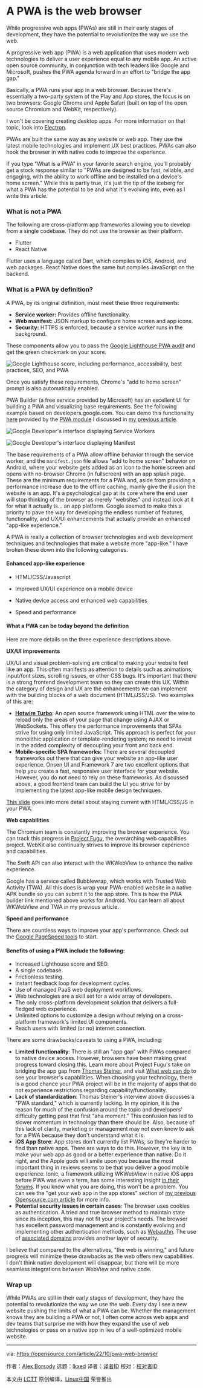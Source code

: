 [#]: subject: "A PWA is the web browser"
[#]: via: "https://opensource.com/article/22/10/pwa-web-browser"
[#]: author: "Alex Borsody https://opensource.com/users/alexborsody"
[#]: collector: "lkxed"
[#]: translator: " "
[#]: reviewer: " "
[#]: publisher: " "
[#]: url: " "

A PWA is the web browser
======

While progressive web apps (PWAs) are still in their early stages of development, they have the potential to revolutionize the way we use the web.

A progressive web app (PWA) is a web application that uses modern web technologies to deliver a user experience equal to any mobile app. An active open source community, in conjunction with tech leaders like Google and Microsoft, pushes the PWA agenda forward in an effort to "bridge the app gap."

Basically, a PWA runs your app in a web browser. Because there's essentially a two-party system of the Play and App stores, the focus is on two browsers: Google Chrome and Apple Safari (built on top of the open source Chromium and WebKit, respectively).

I won't be covering creating desktop apps. For more information on that topic, look into [Electron][1].

PWAs are built the same way as any website or web app. They use the latest mobile technologies and implement UX best practices. PWAs can also hook the browser in with native code to improve the experience.

If you type "What is a PWA" in your favorite search engine, you'll probably get a stock response similar to "PWAs are designed to be fast, reliable, and engaging, with the ability to work offline and be installed on a device's home screen." While this is partly true, it's just the tip of the iceberg for what a PWA has the potential to be and what it's evolving into, even as I write this article.

### What is not a PWA

The following are cross-platform app frameworks allowing you to develop from a single codebase. They do not use the browser as their platform.

- Flutter
- React Native

Flutter uses a language called Dart, which compiles to iOS, Android, and web packages. React Native does the same but compiles JavaScript on the backend.

### What is a PWA by definition?

A PWA, by its original definition, must meet these three requirements:

- **Service worker:** Provides offline functionality.
- **Web manifest:** JSON markup to configure home screen and app icons.
- **Security:** HTTPS is enforced, because a service worker runs in the background.

These components allow you to pass the [Google Lighthouse PWA audit][2] and get the green checkmark on your score.

![Google Lighthouse score, including performance, accessibility, best practices, SEO, and PWA][3]

Once you satisfy these requirements, Chrome's "add to home screen" prompt is also automatically enabled.

PWA Builder (a free service provided by Microsoft) has an excellent UI for building a PWA and visualizing base requirements. See the following example based on developers.google.com. You can demo this functionality [here][4] provided by the [PWA module][5] I discussed in [my previous article][6].

![Google Developer's interface displaying Service Workers][7]

![Google Developer's interface displaying Manifest][8]

The base requirements of a PWA allow offline behavior through the service worker, and the `manifest.json` file allows "add to home screen" behavior on Android, where your website gets added as an icon to the home screen and opens with no-browser Chrome (in fullscreen) with an app splash page. These are the minimum requirements for a PWA and, aside from providing a performance increase due to the offline caching, mainly give the illusion the website is an app. It's a psychological gap at its core where the end user will stop thinking of the browser as merely "websites" and instead look at it for what it actually is… an app platform. Google seemed to make this a priority to pave the way for developing the endless number of features, functionality, and UX/UI enhancements that actually provide an enhanced "app-like experience."

A PWA is really a collection of browser technologies and web development techniques and technologies that make a website more "app-like." I have broken these down into the following categories.

#### Enhanced app-like experience

- HTML/CSS/Javascript

- Improved UX/UI experience on a mobile device
- Native device access and enhanced web capabilities
- Speed and performance

#### What a PWA can be today beyond the definition

Here are more details on the three experience descriptions above.

**UX/UI improvements**

UX/UI and visual problem-solving are critical to making your website feel like an app. This often manifests as attention to details such as animations, input/font sizes, scrolling issues, or other CSS bugs. It's important that there is a strong frontend development team so they can create this UX. Within the category of design and UX are the enhancements we can implement with the building blocks of a web document (HTML/JSS/JS). Two examples of this are:

- [**Hotwire Turbo**][9]: An open source framework using HTML over the wire to reload only the areas of your page that change using AJAX or WebSockets. This offers the performance improvements that SPAs strive for using only limited JavaScript. This approach is perfect for your monolithic application or template-rendering system; no need to invest in the added complexity of decoupling your front and back end.
- **Mobile-specific SPA frameworks:** There are several decoupled frameworks out there that can give your website an app-like user experience. Onsen UI and Framework 7 are two excellent options that help you create a fast, responsive user interface for your website. However, you do not need to rely on these frameworks. As discussed above, a good frontend team can build the UI you strive for by implementing the latest app-like mobile design techniques.

[This slide][10] goes into more detail about staying current with HTML/CSS/JS in your PWA.

**Web capabilities**

The Chromium team is constantly improving the browser experience. You can track this progress in [Project Fugu][11], the overarching web capabilities project. WebKit also continually strives to improve its browser experience and capabilities.

The Swift API can also interact with the WKWebView to enhance the native experience.

Google has a service called Bubblewrap, which works with Trusted Web Activity (TWA). All this does is wrap your PWA-enabled website in a native APK bundle so you can submit it to the app store. This is how the PWA builder link mentioned above works for Android. You can learn all about WKWebView and TWA in my previous article.

**Speed and performance**

There are countless ways to improve your app's performance. Check out the [Google PageSpeed tools][12] to start.

#### Benefits of using a PWA include the following:

- Increased Lighthouse score and SEO.
- A single codebase.
- Frictionless testing.
- Instant feedback loop for development cycles.
- Use of managed PaaS web deployment workflows.
- Web technologies are a skill set for a wide array of developers.
- The only cross-platform development solution that delivers a full-fledged web experience.
- Unlimited options to customize a design without relying on a cross-platform framework's limited UI components.
- Reach users with limited (or no) internet connection.

There are some drawbacks/caveats to using a PWA, including:

- **Limited functionality**: There is still an "app gap" with PWAs compared to native device access. However, browsers have been making great progress toward closing this. Learn more about Project Fugu's take on bridging the app gap from [Thomas Steiner][13], and visit [What web can do][14] to see your browser's capabilities. When choosing your technology, there is a good chance your PWA project will be in the majority of apps that do not experience restrictions regarding capability/functionality.
- **Lack of standardization**: Thomas Steiner's interview above discusses a "PWA standard," which is currently lacking. In my opinion, it is the reason for much of the confusion around the topic and developers' difficulty getting past that first "aha moment." This confusion has led to slower momentum in technology than there should be. Also, because of this lack of clarity, marketing or management may not even know to ask for a PWA because they don't understand what it is.
- **iOS App Store**: App stores don't currently list PWAs, so they're harder to find than native apps. There are ways to do this. However, the key is to make your web app as good or a better experience than native. Do it right, and the Apple gods will smile upon you because the most important thing in reviews seems to be that you deliver a good mobile experience. Ionic, a framework utilizing WKWebView in native iOS apps before PWA was even a term, has some interesting insight [in their forums][15]. If you know what you are doing, this won't be a problem. You can see the "get your web app in the app stores" section of [my previous Opensource.com article][6] for more info.
- **Potential security issues in certain cases**: The browser uses cookies as authentication. A tried and true browser method to maintain state since its inception, this may not fit your project's needs. The browser has excellent password management and is constantly evolving and implementing other authentication methods, such as [Webauthn][16]. The use of [associated domains][17] provides another layer of security.

I believe that compared to the alternatives, "the web is winning," and future progress will minimize these drawbacks as the web offers new capabilities. I don't think native development will disappear, but there will be more seamless integrations between WebView and native code.

### Wrap up

While PWAs are still in their early stages of development, they have the potential to revolutionize the way we use the web. Every day I see a new website pushing the limits of what a PWA can be. Whether the management knows they are building a PWA or not, I often come across web apps and dev teams that surprise me with how they expand the use of web technologies or pass on a native app in lieu of a well-optimized mobile website.

--------------------------------------------------------------------------------

via: https://opensource.com/article/22/10/pwa-web-browser

作者：[Alex Borsody][a]
选题：[lkxed][b]
译者：[译者ID](https://github.com/译者ID)
校对：[校对者ID](https://github.com/校对者ID)

本文由 [LCTT](https://github.com/LCTT/TranslateProject) 原创编译，[Linux中国](https://linux.cn/) 荣誉推出

[a]: https://opensource.com/users/alexborsody
[b]: https://github.com/lkxed
[1]: https://www.electronjs.org/
[2]: https://web.dev/lighthouse-pwa/
[3]: https://opensource.com/sites/default/files/2022-10/GoogleLighthouseScore.jpg
[4]: https://ctrl.carbonpay.io/user/login
[5]: https://www.drupal.org/project/pwa
[6]: https://opensource.com/article/22/6/drupal-pwa
[7]: https://opensource.com/sites/default/files/2022-10/GoogleServiceWorkers.jpg
[8]: https://opensource.com/sites/default/files/2022-10/GoogleManifest.jpg
[9]: https://hotwired.dev/
[10]: https://docs.google.com/presentation/d/1D7-H7om4Ul6nFeIX2x1oSpKCvC7LRUP3uh0r7jM3IVs/edit#slide=id.g126166aeb51_2_271
[11]: https://developer.chrome.com/blog/fugu-status/
[12]: https://developers.google.com/speed
[13]: https://devm.io/javascript/project-fugu-interview-steiner-168988
[14]: https://whatwebcando.today/
[15]: https://forum.ionicframework.com/search?q=minimum%20functionality
[16]: https://webauthn.io/
[17]: https://developer.apple.com/documentation/xcode/supporting-associated-domains
